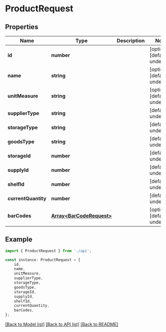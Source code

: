 # ProductRequest


## Properties

Name | Type | Description | Notes
------------ | ------------- | ------------- | -------------
**id** | **number** |  | [optional] [default to undefined]
**name** | **string** |  | [optional] [default to undefined]
**unitMeasure** | **string** |  | [optional] [default to undefined]
**supplierType** | **string** |  | [default to undefined]
**storageType** | **string** |  | [default to undefined]
**goodsType** | **string** |  | [default to undefined]
**storageId** | **number** |  | [default to undefined]
**supplyId** | **number** |  | [default to undefined]
**shelfId** | **number** |  | [default to undefined]
**currentQuantity** | **number** |  | [default to undefined]
**barCodes** | [**Array&lt;BarCodeRequest&gt;**](BarCodeRequest.md) |  | [optional] [default to undefined]

## Example

```typescript
import { ProductRequest } from './api';

const instance: ProductRequest = {
    id,
    name,
    unitMeasure,
    supplierType,
    storageType,
    goodsType,
    storageId,
    supplyId,
    shelfId,
    currentQuantity,
    barCodes,
};
```

[[Back to Model list]](../README.md#documentation-for-models) [[Back to API list]](../README.md#documentation-for-api-endpoints) [[Back to README]](../README.md)
